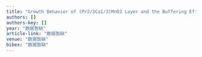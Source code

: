 ```yaml
---
title: "Growth Behavior of (Pr2/3Ca1/3)MnO3 Layer and the Buffering Effect on Pb(Zr, Ti)O3 Thin Films"
authors: []
authors-key: []
year: "数据暂缺"
article-link: "数据暂缺"
venue: "数据暂缺"
bibex: "数据暂缺"
---
```

